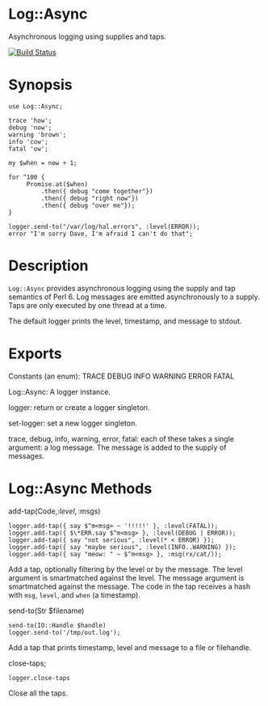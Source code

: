 Log::Async
==========
Asynchronous logging using supplies and taps.

[![Build Status](https://travis-ci.org/bduggan/p6-log-async.svg)](https://travis-ci.org/bduggan/p6-log-async)

Synopsis
========

```
use Log::Async;

trace 'how';
debug 'now';
warning 'brown';
info 'cow';
fatal 'ow';

my $when = now + 1;

for ^100 {
     Promise.at($when)
         .then({ debug "come together"})
         .then({ debug "right now"})
         .then({ debug "over me"});
}

logger.send-to("/var/log/hal.errors", :level(ERROR));
error "I'm sorry Dave, I'm afraid I can't do that";
```

Description
===========

`Log::Async` provides asynchronous logging using
the supply and tap semantics of Perl 6.  Log messages
are emitted asynchronously to a supply.  Taps are
only executed by one thread at a time.

The default logger prints the level, timestamp, and
message to stdout.

Exports
=======

Constants (an enum): TRACE DEBUG INFO WARNING ERROR FATAL

Log::Async: A logger instance.

logger: return or create a logger singleton.

set-logger: set a new logger singleton.

trace, debug, info, warning, error, fatal: each of these
takes a single argument: a log message.  The message is
added to the supply of messages.

Log::Async Methods
==========

add-tap(Code,:$level,:$msgs)
```
logger.add-tap({ say $^m<msg> ~ '!!!!!' }, :level(FATAL));
logger.add-tap({ $\*ERR.say $^m<msg> }, :level(DEBUG | ERROR));
logger.add-tap({ say "not serious", :level(* < ERROR) });
logger.add-tap({ say "maybe serious", :level(INFO..WARNING) });
logger.add-tap({ say "meow: " ~ $^m<msg> }, :msg(rx/cat/));
```

Add a tap, optionally filtering by the level or by the message.
The level argument is smartmatched against the level.  The message
argument is smartmatched against the message.  The code in the
tap receives a hash with `msg`, `level`, and `when` (a timestamp).

send-to(Str $filename)
```
send-to(IO::Handle $handle)
logger.send-to('/tmp/out.log');
```
Add a tap that prints timestamp, level and message to a file or filehandle.

close-taps;
```
logger.close-taps
```
Close all the taps.

